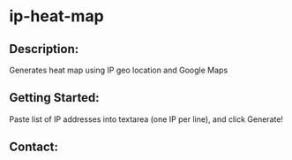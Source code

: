 # ip-heat-map

## Description:

Generates heat map using IP geo location and Google Maps

## Getting Started:

Paste list of IP addresses into textarea (one IP per line), and click Generate!

## Contact:
